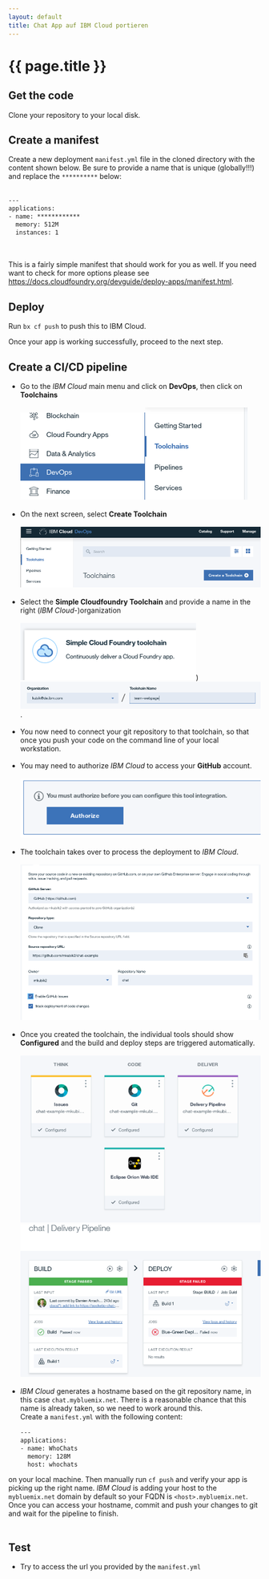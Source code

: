 ```yaml
---
layout: default
title: Chat App auf IBM Cloud portieren
---
```


# {{ page.title }}

## Get the code

Clone your repository to your local disk.

## Create a manifest

Create a new deployment `manifest.yml` file in the cloned directory with the content shown below.
Be sure to provide a name that is unique (globally!!!) and replace the `**********` below:
<br><br>
```
---
applications:
- name: ************
  memory: 512M
  instances: 1
```
<br><br>
This is a fairly simple manifest that should work for you as well. If you need want to check for more options please see https://docs.cloudfoundry.org/devguide/deploy-apps/manifest.html.

## Deploy

Run `bx cf push` to push this to IBM Cloud.

Once your app is working successfully, proceed to the next step.

## Create a CI/CD pipeline

- Go to the _IBM Cloud_ main menu
and click on **DevOps**, then click on **Toolchains** <br><br>![main navigation](main_menu.png?raw=true)![tc](tc.png?raw=true)<br><br>
- On the next screen, select **Create Toolchain** <br> <br>![create_tc](create_toolchain.png?raw?true)<br><br>
- Select the **Simple Cloudfoundry Toolchain**
and provide a name in the right (_IBM Cloud_-)organization<br> <br>![simepl_cf](simple_cf_tc.png?raw=true))<br>![tc_name](tc_name.png?raw=true).<br><br>
- You now need to connect your git repository to that toolchain, so that once you push your code on the command line of your local workstation.<br><br>
- You may need to authorize _IBM Cloud_ to access your **GitHub** account.<br><br>![git_auth](git_auth.png)<br><br>
- The toolchain takes over to process the deployment to _IBM Cloud_.<br><br>![tc_git](tc_git.png)<br><br>
- Once you created the toolchain, the individual tools should show **Configured** and the build and deploy steps are triggered automatically.<br><br>![tc_config](toolchain_config.png)<br>![tc_pipeline](tc_pipeline.png)<br><br>
- _IBM Cloud_ generates a hostname based on the git repository name, in this case `chat.mybluemix.net`. There is a reasonable chance that this name is already taken, so we need to work around this.<br>Create a `manifest.yml` with the following content:<br>
  ```
  ---
  applications:
  - name: WhoChats
    memory: 128M
    host: whochats
  ```
on your local machine. Then manually run `cf push` and verify your app is picking up the right name. _IBM Cloud_ is adding your host to the `mybluemix.net` domain  by default so your FQDN is `<host>.mybluemix.net`. Once you can access your hostname, commit and push your changes to git and wait for the pipeline to finish.<br><br>

## Test
- Try to access the url you provided by the `manifest.yml`
